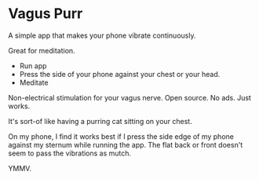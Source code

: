 # Vagus Purr

A simple app that makes your phone vibrate continuously.

Great for meditation.

- Run app
- Press the side of your phone against your chest or your head.
- Meditate

Non-electrical stimulation for your vagus nerve.
Open source. No ads. Just works.

It's sort-of like having a purring cat sitting on your chest.

On my phone, I find it works best if I press the side edge of my phone against my sternum while running the app. The flat back or front doesn't seem to pass the vibrations as mutch.

YMMV. 